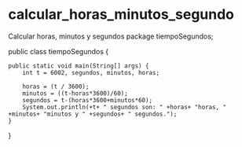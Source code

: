 # calcular_horas_minutos_segundo
Calcular horas, minutos y segundos
package tiempoSegundos;

public class tiempoSegundos {

	public static void main(String[] args) {
		int t = 6002, segundos, minutos, horas;
		
		horas = (t / 3600);
	    minutos = ((t-horas*3600)/60);
	    segundos = t-(horas*3600+minutos*60);
		System.out.println(+t+ " segundos son: " +horas+ "horas, " +minutos+ "minutos y " +segundos+ " segundos.");
	}

}
